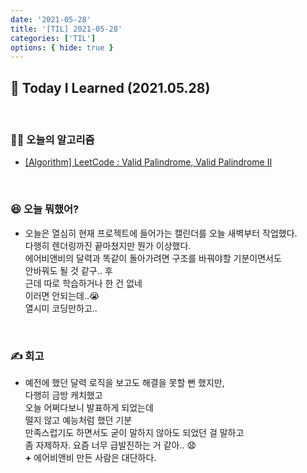 ```yaml
---
date: '2021-05-28'
title: '[TIL] 2021-05-28'
categories: ['TIL']
options: { hide: true }
---
```


## 🚀 Today I Learned (2021.05.28)

<br/>

### **👨‍💻 오늘의 알고리즘**

-   [[Algorithm] LeetCode : Valid Palindrome, Valid Palindrome II](https://17-sss.github.io/2021-05-28-Valid_Palindrome)

<br/>

### **😆 오늘 뭐했어?**

-   오늘은 열심히 현재 프로젝트에 들어가는 캘린더를 오늘 새벽부터 작업했다.  
    다행히 렌더링까진 끝마쳤지만 뭔가 이상했다.  
    에어비앤비의 달력과 똑같이 돌아가려면 구조를 바꿔야할 기분이면서도  
    안바꿔도 될 것 같구.. 후  
    근데 따로 학습하거나 한 건 없네  
    이러면 안되는데..😭  
    열시미 코딩만하고..

<br/>

### **✍️ 회고**

-   예전에 했던 달력 로직을 보고도 해결을 못할 뻔 했지만,  
    다행히 금방 캐치했고  
    오늘 어쩌다보니 발표하게 되었는데  
    떨지 않고 예능처럼 했던 기분  
    만족스럽기도 하면서도 굳이 말하지 않아도 되었던 걸 말하고  
    좀 자제하자. 요즘 너무 급발진하는 거 같아.. 😧  
    **+** 에어비앤비 만든 사람은 대단하다.